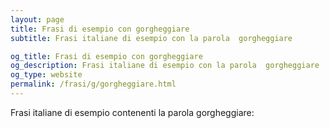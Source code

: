 ```yaml
---
layout: page
title: Frasi di esempio con gorgheggiare 
subtitle: Frasi italiane di esempio con la parola  gorgheggiare

og_title: Frasi di esempio con gorgheggiare 
og_description: Frasi italiane di esempio con la parola  gorgheggiare
og_type: website
permalink: /frasi/g/gorgheggiare.html
---
```


Frasi italiane di esempio contenenti la parola gorgheggiare:


